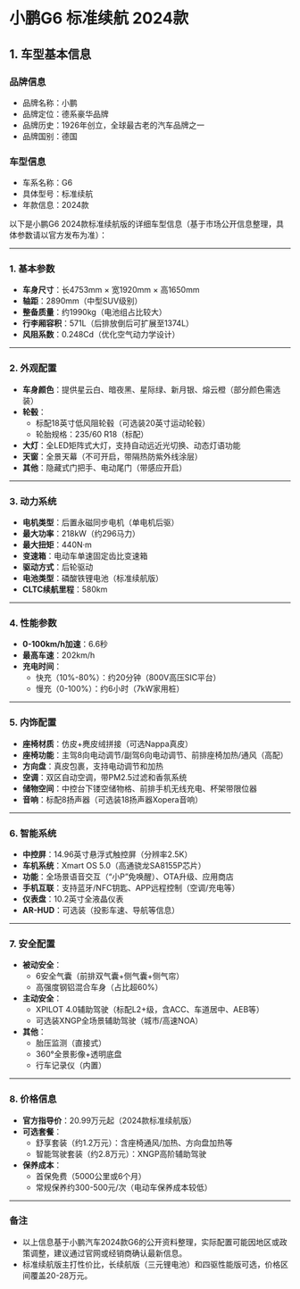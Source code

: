 
# 小鹏G6 标准续航 2024款
## 1. 车型基本信息
### 品牌信息
- 品牌名称：小鹏
- 品牌定位：德系豪华品牌
- 品牌历史：1926年创立，全球最古老的汽车品牌之一
- 品牌国别：德国

### 车型信息
- 车系名称：G6
- 具体型号：标准续航
- 年款信息：2024款

以下是小鹏G6 2024款标准续航版的详细车型信息（基于市场公开信息整理，具体参数请以官方发布为准）：

---

### **1. 基本参数**
- **车身尺寸**：长4753mm × 宽1920mm × 高1650mm  
- **轴距**：2890mm（中型SUV级别）  
- **整备质量**：约1990kg（电池组占比较大）  
- **行李厢容积**：571L（后排放倒后可扩展至1374L）  
- **风阻系数**：0.248Cd（优化空气动力学设计）  

---

### **2. 外观配置**
- **车身颜色**：提供星云白、暗夜黑、星际绿、新月银、熔云橙（部分颜色需选装）  
- **轮毂**：  
  - 标配18英寸低风阻轮毂（可选装20英寸运动轮毂）  
  - 轮胎规格：235/60 R18（标配）  
- **大灯**：全LED矩阵式大灯，支持自动远近光切换、动态灯语功能  
- **天窗**：全景天幕（不可开启，带隔热防紫外线涂层）  
- **其他**：隐藏式门把手、电动尾门（带感应开启）  

---

### **3. 动力系统**
- **电机类型**：后置永磁同步电机（单电机后驱）  
- **最大功率**：218kW（约296马力）  
- **最大扭矩**：440N·m  
- **变速箱**：电动车单速固定齿比变速箱  
- **驱动方式**：后轮驱动  
- **电池类型**：磷酸铁锂电池（标准续航版）  
- **CLTC续航里程**：580km  

---

### **4. 性能参数**
- **0-100km/h加速**：6.6秒  
- **最高车速**：202km/h  
- **充电时间**：  
  - 快充（10%-80%）：约20分钟（800V高压SIC平台）  
  - 慢充（0-100%）：约6小时（7kW家用桩）  

---

### **5. 内饰配置**
- **座椅材质**：仿皮+麂皮绒拼接（可选Nappa真皮）  
- **座椅功能**：主驾8向电动调节/副驾6向电动调节、前排座椅加热/通风（高配）  
- **方向盘**：真皮包裹，支持电动调节和加热  
- **空调**：双区自动空调，带PM2.5过滤和香氛系统  
- **储物空间**：中控台下镂空储物格、前排手机无线充电、杯架带限位器  
- **音响**：标配8扬声器（可选装18扬声器Xopera音响）  

---

### **6. 智能系统**
- **中控屏**：14.96英寸悬浮式触控屏（分辨率2.5K）  
- **车机系统**：Xmart OS 5.0（高通骁龙SA8155P芯片）  
- **功能**：全场景语音交互（“小P”免唤醒）、OTA升级、应用商店  
- **手机互联**：支持蓝牙/NFC钥匙、APP远程控制（空调/充电等）  
- **仪表盘**：10.2英寸全液晶仪表  
- **AR-HUD**：可选装（投影车速、导航等信息）  

---

### **7. 安全配置**
- **被动安全**：  
  - 6安全气囊（前排双气囊+侧气囊+侧气帘）  
  - 高强度钢铝混合车身（占比超60%）  
- **主动安全**：  
  - XPILOT 4.0辅助驾驶（标配L2+级，含ACC、车道居中、AEB等）  
  - 可选装XNGP全场景辅助驾驶（城市/高速NOA）  
- **其他**：  
  - 胎压监测（直接式）  
  - 360°全景影像+透明底盘  
  - 行车记录仪（内置）  

---

### **8. 价格信息**
- **官方指导价**：20.99万元起（2024款标准续航版）  
- **可选套餐**：  
  - 舒享套装（约1.2万元）：含座椅通风/加热、方向盘加热等  
  - 智能驾驶套装（约2.8万元）：XNGP高阶辅助驾驶  
- **保养成本**：  
  - 首保免费（5000公里或6个月）  
  - 常规保养约300-500元/次（电动车保养成本较低）  

---

### **备注**  
- 以上信息基于小鹏汽车2024款G6的公开资料整理，实际配置可能因地区或政策调整，建议通过官网或经销商确认最新信息。  
- 标准续航版主打性价比，长续航版（三元锂电池）和四驱性能版可选，价格区间覆盖20-28万元。
